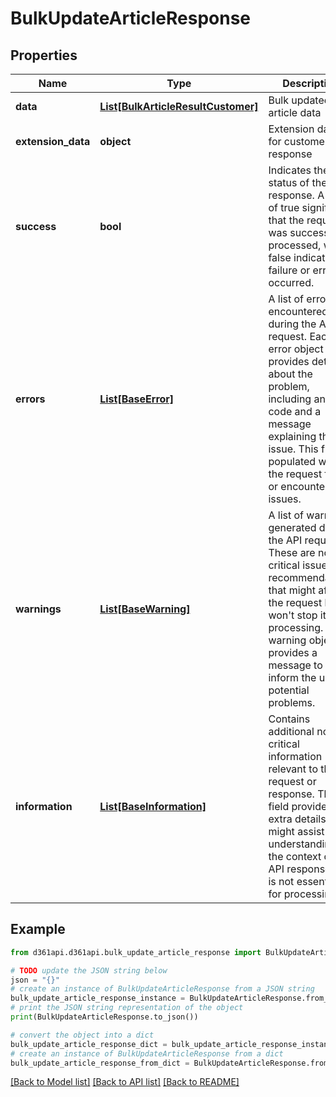 # BulkUpdateArticleResponse


## Properties

Name | Type | Description | Notes
------------ | ------------- | ------------- | -------------
**data** | [**List[BulkArticleResultCustomer]**](BulkArticleResultCustomer.md) | Bulk updated article data | [optional] 
**extension_data** | **object** | Extension data for customer API response | [optional] 
**success** | **bool** | Indicates the status of the API response. A value of true signifies that the request was successfully processed, while false indicates a failure or error occurred. | [optional] 
**errors** | [**List[BaseError]**](BaseError.md) | A list of errors encountered during the API request. Each error object provides details about the problem, including an error code and a message explaining the issue. This field is populated when the request fails or encounters issues. | [optional] 
**warnings** | [**List[BaseWarning]**](BaseWarning.md) | A list of warnings generated during the API request. These are non-critical issues or recommendations that might affect the request but won&#39;t stop it from processing. Each warning object provides a message to inform the user of potential problems. | [optional] 
**information** | [**List[BaseInformation]**](BaseInformation.md) | Contains additional non-critical information relevant to the request or response. This field provides extra details that might assist in understanding the context of the API response but is not essential for processing. | [optional] 

## Example

```python
from d361api.d361api.bulk_update_article_response import BulkUpdateArticleResponse

# TODO update the JSON string below
json = "{}"
# create an instance of BulkUpdateArticleResponse from a JSON string
bulk_update_article_response_instance = BulkUpdateArticleResponse.from_json(json)
# print the JSON string representation of the object
print(BulkUpdateArticleResponse.to_json())

# convert the object into a dict
bulk_update_article_response_dict = bulk_update_article_response_instance.to_dict()
# create an instance of BulkUpdateArticleResponse from a dict
bulk_update_article_response_from_dict = BulkUpdateArticleResponse.from_dict(bulk_update_article_response_dict)
```
[[Back to Model list]](../README.md#documentation-for-models) [[Back to API list]](../README.md#documentation-for-api-endpoints) [[Back to README]](../README.md)



